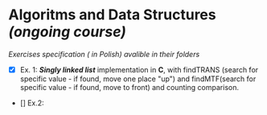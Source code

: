 # Algoritms and Data Structures *(ongoing course)*
*Exercises specification ( in Polish) avalible in their folders*
- [x] Ex. 1: **_Singly linked list_** implementation in **C**, with findTRANS (search for specific value - if found, move one place "up") and findMTF(search for specific value - if found, move to front) and counting comparison.
- [] Ex.2: 
